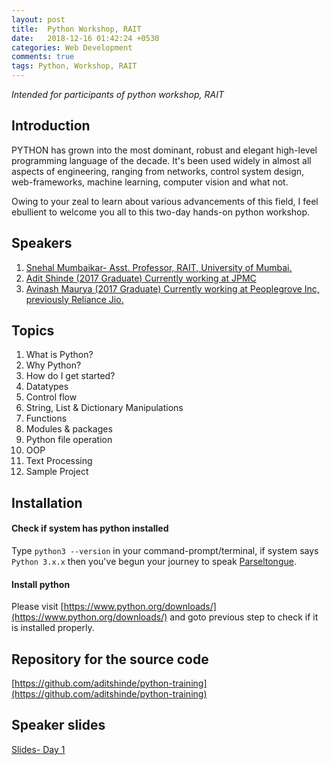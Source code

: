 ```yaml
---
layout: post
title:  Python Workshop, RAIT
date:   2018-12-16 01:42:24 +0530
categories: Web Development
comments: true
tags: Python, Workshop, RAIT
---
```


*Intended for participants of python workshop, RAIT*

## Introduction				
PYTHON has grown into the most dominant, robust and elegant high-level programming language of the decade. It's been used widely in almost all aspects of engineering, ranging from networks, control system design, web-frameworks, machine learning, computer vision and what not.

Owing to your zeal to learn about various advancements of this field, I feel ebullient to welcome you all to this two-day hands-on python workshop.

## Speakers			
1. [Snehal Mumbaikar- Asst. Professor, RAIT, University of Mumbai.](https://www.linkedin.com/in/snehal-mumbaikar-39028767/)
2. [Adit Shinde (2017 Graduate) Currently working at JPMC](https://www.linkedin.com/in/aditshinde/)
3. [Avinash Maurya (2017 Graduate) Currently working at Peoplegrove Inc, previously Reliance Jio. ](https://www.linkedin.com/in/mauryaavinash)

## Topics			
1. What is Python?
2. Why Python?
3. How do I get started?
4. Datatypes
5. Control flow
6. String, List & Dictionary Manipulations
7. Functions
8. Modules & packages
9. Python file operation
10. OOP 
11. Text Processing
12. Sample Project


## Installation			
#### Check if system has python installed			
Type `python3 --version` in your command-prompt/terminal, if system says `Python 3.x.x` then you've begun your journey to speak [Parseltongue](http://harrypotter.wikia.com/wiki/Parseltongue).		
#### Install python 		
Please visit [https://www.python.org/downloads/](https://www.python.org/downloads/) and goto previous step to check if it is installed properly.

## Repository for the source code
[https://github.com/aditshinde/python-training](https://github.com/aditshinde/python-training)

## Speaker slides
[Slides- Day 1](https://docs.google.com/presentation/d/1aHcCz8ad03q9BL3x-W8gqSxJcVjBcz24LVEJa4Le2YI/edit?usp=sharing)
